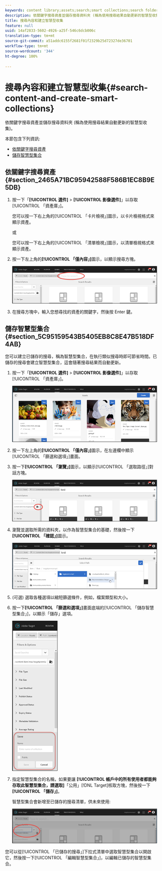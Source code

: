 ```yaml
---
keywords: content library;assets;search;smart collections;search folder;filter
description: 依關鍵字搜尋資產並儲存搜尋資料夾 (稱為使用搜尋結果自動更新的智慧型收集)。
title: 搜尋內容和建立智慧型收集
feature: null
uuid: 14af2833-5602-4926-a25f-546c6dcb006c
translation-type: tm+mt
source-git-commit: a51addc6155f2681f01f2329b25d72327de36701
workflow-type: tm+mt
source-wordcount: '344'
ht-degree: 100%

---
```



# 搜尋內容和建立智慧型收集{#search-content-and-create-smart-collections}

依關鍵字搜尋資產並儲存搜尋資料夾 (稱為使用搜尋結果自動更新的智慧型收集)。

本節包含下列資訊:

* [依關鍵字搜尋資產](../../c-experiences/c-manage-content/filter-and-search-content.md#section_2465A71BC95942588F586B1EC8B9E5DB)
* [儲存智慧型集合](../../c-experiences/c-manage-content/filter-and-search-content.md#section_5C95159543B5405EB8C8E47B518DF4AB)

## 依關鍵字搜尋資產 {#section_2465A71BC95942588F586B1EC8B9E5DB}

1. 按一下「**[!UICONTROL 選件]** > **[!UICONTROL 影像選件]**」以存取[!UICONTROL 「資產庫」]。

   您可以按一下右上角的[!UICONTROL 「卡片檢視」]圖示，以卡片檢視格式來顯示資產。

   或

   您可以按一下右上角的[!UICONTROL 「清單檢視」]圖示，以清單檢視格式來顯示資產。

1. 按一下左上角的&#x200B;**[!UICONTROL 「僅內容」]**&#x200B;圖示，以顯示搜尋方塊。

   ![](assets/search_assets.png)

1. 在搜尋方塊中，輸入您想尋找的資產的關鍵字，然後按 Enter 鍵。

## 儲存智慧型集合 {#section_5C95159543B5405EB8C8E47B518DF4AB}

您可以建立已儲存的搜尋，稱為智慧型集合，在執行類似搜尋時即可節省時間。已儲存的搜尋會建立智慧型集合，這會隨著搜尋結果而自動更新。

1. 按一下「**[!UICONTROL 選件]** > **[!UICONTROL 影像選件]**」以存取[!UICONTROL 「資產庫」]。

   ![](assets/content.png)

1. 按一下左上角的&#x200B;**[!UICONTROL 「僅內容」]**&#x200B;圖示，在左邊欄中顯示[!UICONTROL 「篩選和選項」]畫面。
1. 按一下&#x200B;**[!UICONTROL 「瀏覽」]**&#x200B;圖示，以顯示[!UICONTROL 「選取路徑」]對話方塊。

   ![](assets/browse_folders.png)

1. 瀏覽並選取所需的資料夾，以作為智慧型集合的基礎，然後按一下&#x200B;**[!UICONTROL 「確認」]**&#x200B;圖示。

   ![](assets/browse_folders2.png)

1. (可選) 選取各種選項以縮短篩選條件，例如，檔案類型和大小。
1. 按一下&#x200B;**[!UICONTROL 「篩選和選項」]**&#x200B;畫面底端的[!UICONTROL 「儲存智慧型集合」]，以顯示「儲存」選項。

   ![](assets/save_smart_collection_options.png)

1. 指定智慧型集合的名稱，如果要讓 **[!UICONTROL 帳戶中的所有使用者都能夠存取此智慧型集合，請選取]**「公用」[!DNL Target]核取方塊，然後按一下&#x200B;**[!UICONTROL 「儲存」]**。

   智慧型集合會新增至已儲存的搜尋清單，供未來使用:

   ![](assets/saved_smart_collection.png)

您可以從[!UICONTROL 「已儲存的搜尋」]下拉式清單中選取智慧型集合以開啟它，然後按一下[!UICONTROL 「編輯智慧型集合」]，以編輯已儲存的智慧型集合。
